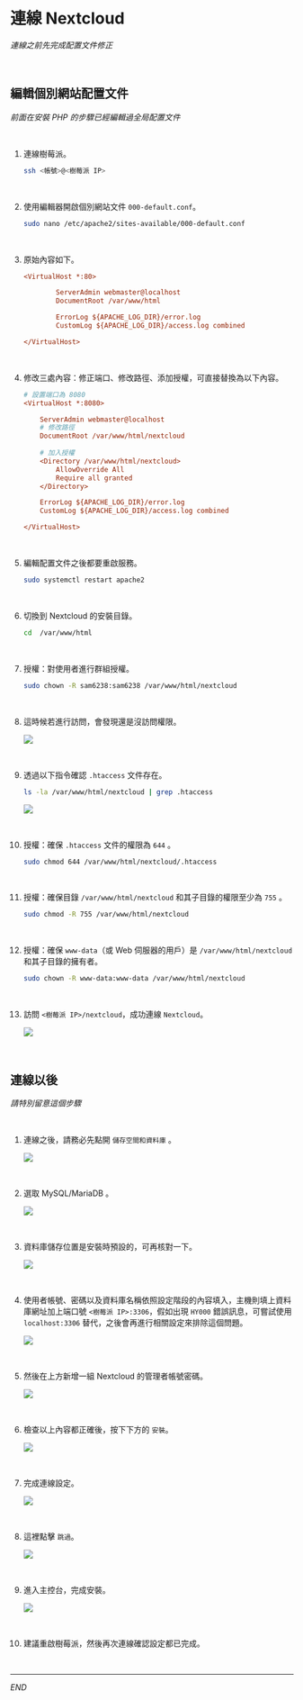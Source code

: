 # 連線 Nextcloud

_連線之前先完成配置文件修正_

<br>

## 編輯個別網站配置文件

_前面在安裝 PHP 的步驟已經編輯過全局配置文件_

<br>

1. 連線樹莓派。

    ```bash
    ssh <帳號>@<樹莓派 IP>
    ```

<br>

2. 使用編輯器開啟個別網站文件 `000-default.conf`。 

    ```bash
    sudo nano /etc/apache2/sites-available/000-default.conf
    ```

<br>

3. 原始內容如下。

    ```ini
    <VirtualHost *:80>

            ServerAdmin webmaster@localhost
            DocumentRoot /var/www/html

            ErrorLog ${APACHE_LOG_DIR}/error.log
            CustomLog ${APACHE_LOG_DIR}/access.log combined

    </VirtualHost>
    ```

<br>

4. 修改三處內容：修正端口、修改路徑、添加授權，可直接替換為以下內容。

    ```ini
    # 設置端口為 8080
    <VirtualHost *:8080>

        ServerAdmin webmaster@localhost
        # 修改路徑
        DocumentRoot /var/www/html/nextcloud
        
        # 加入授權
        <Directory /var/www/html/nextcloud>
            AllowOverride All
            Require all granted
        </Directory>

        ErrorLog ${APACHE_LOG_DIR}/error.log
        CustomLog ${APACHE_LOG_DIR}/access.log combined

    </VirtualHost>

    ```

<br>

5. 編輯配置文件之後都要重啟服務。

    ```bash
    sudo systemctl restart apache2
    ```

<br>

6. 切換到 Nextcloud 的安裝目錄。

    ```bash
    cd  /var/www/html
    ```

<br>

7. 授權：對使用者進行群組授權。

    ```bash
    sudo chown -R sam6238:sam6238 /var/www/html/nextcloud
    ```

<br>

8. 這時候若進行訪問，會發現還是沒訪問權限。

    ![](images/img_34.png)

<br>

9. 透過以下指令確認 `.htaccess` 文件存在。

    ```bash
    ls -la /var/www/html/nextcloud | grep .htaccess
    ```

    ![](images/img_35.png)

<br>

10. 授權：確保 `.htaccess` 文件的權限為 `644` 。

    ```bash
    sudo chmod 644 /var/www/html/nextcloud/.htaccess
    ```

<br>

11. 授權：確保目錄 `/var/www/html/nextcloud` 和其子目錄的權限至少為 `755` 。

    ```bash
    sudo chmod -R 755 /var/www/html/nextcloud
    ```

<br>

12. 授權：確保 `www-data`（或 Web 伺服器的用戶）是 `/var/www/html/nextcloud` 和其子目錄的擁有者。

    ```bash
    sudo chown -R www-data:www-data /var/www/html/nextcloud
    ```

<br>

13. 訪問 `<樹莓派 IP>/nextcloud`，成功連線 `Nextcloud`。

    ![](images/img_36.png)

<br>

## 連線以後

_請特別留意這個步驟_

<br>

1. 連線之後，請務必先點開 `儲存空間和資料庫` 。

    ![](images/img_42.png)

<br>

2. 選取 MySQL/MariaDB 。

    ![](images/img_43.png)

<br>

3. 資料庫儲存位置是安裝時預設的，可再核對一下。

    ![](images/img_44.png)

<br>

4. 使用者帳號、密碼以及資料庫名稱依照設定階段的內容填入，主機則填上資料庫網址加上端口號 `<樹莓派 IP>:3306`，假如出現 `HY000` 錯誤訊息，可嘗試使用 `localhost:3306` 替代，之後會再進行相關設定來排除這個問題。

    ![](images/img_45.png)

<br>

5. 然後在上方新增一組 Nextcloud 的管理者帳號密碼。

    ![](images/img_46.png)

<br>

6. 檢查以上內容都正確後，按下下方的 `安裝`。

    ![](images/img_47.png)

<br>

7. 完成連線設定。

    ![](images/img_48.png)

<br>
 
8. 這裡點擊 `跳過`。

    ![](images/img_49.png)

<br>

9. 進入主控台，完成安裝。

    ![](images/img_50.png)

<br>

10. 建議重啟樹莓派，然後再次連線確認設定都已完成。

<br>

---

_END_
